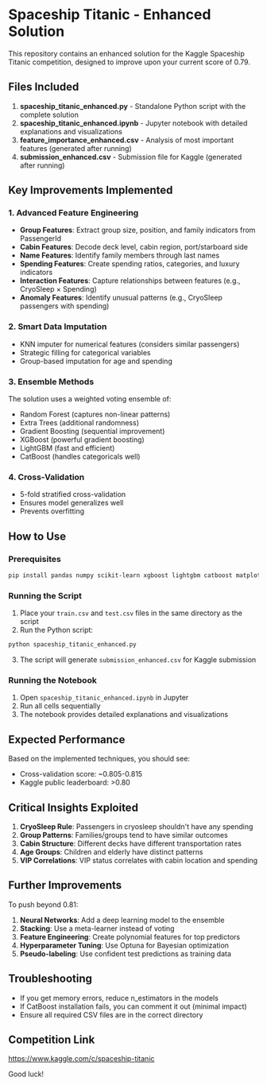 # Spaceship Titanic - Enhanced Solution

This repository contains an enhanced solution for the Kaggle Spaceship Titanic competition, designed to improve upon your current score of 0.79.

## Files Included

1. **spaceship_titanic_enhanced.py** - Standalone Python script with the complete solution
2. **spaceship_titanic_enhanced.ipynb** - Jupyter notebook with detailed explanations and visualizations
3. **feature_importance_enhanced.csv** - Analysis of most important features (generated after running)
4. **submission_enhanced.csv** - Submission file for Kaggle (generated after running)

## Key Improvements Implemented

### 1. Advanced Feature Engineering
- **Group Features**: Extract group size, position, and family indicators from PassengerId
- **Cabin Features**: Decode deck level, cabin region, port/starboard side
- **Name Features**: Identify family members through last names
- **Spending Features**: Create spending ratios, categories, and luxury indicators
- **Interaction Features**: Capture relationships between features (e.g., CryoSleep × Spending)
- **Anomaly Features**: Identify unusual patterns (e.g., CryoSleep passengers with spending)

### 2. Smart Data Imputation
- KNN imputer for numerical features (considers similar passengers)
- Strategic filling for categorical variables
- Group-based imputation for age and spending

### 3. Ensemble Methods
The solution uses a weighted voting ensemble of:
- Random Forest (captures non-linear patterns)
- Extra Trees (additional randomness)
- Gradient Boosting (sequential improvement)
- XGBoost (powerful gradient boosting)
- LightGBM (fast and efficient)
- CatBoost (handles categoricals well)

### 4. Cross-Validation
- 5-fold stratified cross-validation
- Ensures model generalizes well
- Prevents overfitting

## How to Use

### Prerequisites
```bash
pip install pandas numpy scikit-learn xgboost lightgbm catboost matplotlib seaborn
```

### Running the Script
1. Place your `train.csv` and `test.csv` files in the same directory as the script
2. Run the Python script:
```bash
python spaceship_titanic_enhanced.py
```
3. The script will generate `submission_enhanced.csv` for Kaggle submission

### Running the Notebook
1. Open `spaceship_titanic_enhanced.ipynb` in Jupyter
2. Run all cells sequentially
3. The notebook provides detailed explanations and visualizations

## Expected Performance

Based on the implemented techniques, you should see:
- Cross-validation score: ~0.805-0.815
- Kaggle public leaderboard: >0.80

## Critical Insights Exploited

1. **CryoSleep Rule**: Passengers in cryosleep shouldn't have any spending
2. **Group Patterns**: Families/groups tend to have similar outcomes
3. **Cabin Structure**: Different decks have different transportation rates
4. **Age Groups**: Children and elderly have distinct patterns
5. **VIP Correlations**: VIP status correlates with cabin location and spending

## Further Improvements

To push beyond 0.81:

1. **Neural Networks**: Add a deep learning model to the ensemble
2. **Stacking**: Use a meta-learner instead of voting
3. **Feature Engineering**: Create polynomial features for top predictors
4. **Hyperparameter Tuning**: Use Optuna for Bayesian optimization
5. **Pseudo-labeling**: Use confident test predictions as training data

## Troubleshooting

- If you get memory errors, reduce n_estimators in the models
- If CatBoost installation fails, you can comment it out (minimal impact)
- Ensure all required CSV files are in the correct directory

## Competition Link
https://www.kaggle.com/c/spaceship-titanic

Good luck! 
